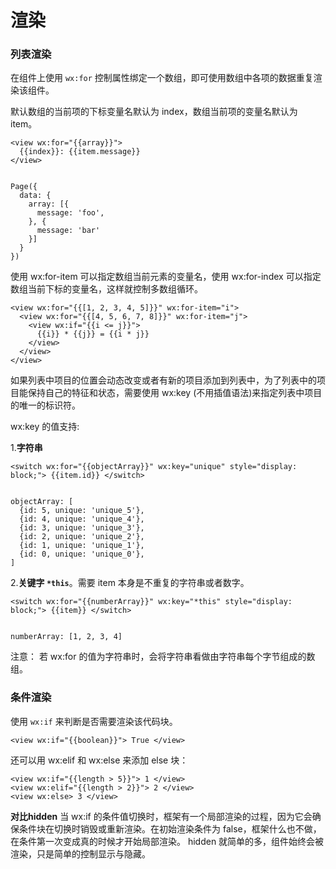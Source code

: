 渲染
===================

###  列表渲染
在组件上使用 `wx:for` 控制属性绑定一个数组，即可使用数组中各项的数据重复渲染该组件。

默认数组的当前项的下标变量名默认为 index，数组当前项的变量名默认为 item。

    <view wx:for="{{array}}">
      {{index}}: {{item.message}}
    </view>
    
    
    Page({
      data: {
        array: [{
          message: 'foo',
        }, {
          message: 'bar'
        }]
      }
    })
使用 wx:for-item 可以指定数组当前元素的变量名，使用 wx:for-index 可以指定数组当前下标的变量名，这样就控制多数组循环。

    <view wx:for="{{[1, 2, 3, 4, 5]}}" wx:for-item="i">
      <view wx:for="{{[4, 5, 6, 7, 8]}}" wx:for-item="j">
        <view wx:if="{{i <= j}}">
          {{i}} * {{j}} = {{i * j}}
        </view>
      </view>
    </view>
如果列表中项目的位置会动态改变或者有新的项目添加到列表中，为了列表中的项目能保持自己的特征和状态，需要使用 wx:key (不用插值语法)来指定列表中项目的唯一的标识符。

wx:key 的值支持:

1.**字符串**

    <switch wx:for="{{objectArray}}" wx:key="unique" style="display: block;"> {{item.id}} </switch>


    objectArray: [
      {id: 5, unique: 'unique_5'},
      {id: 4, unique: 'unique_4'},
      {id: 3, unique: 'unique_3'},
      {id: 2, unique: 'unique_2'},
      {id: 1, unique: 'unique_1'},
      {id: 0, unique: 'unique_0'},
    ]
2.**关键字 `*this`**。需要 item 本身是不重复的字符串或者数字。

    <switch wx:for="{{numberArray}}" wx:key="*this" style="display: block;"> {{item}} </switch>
    

    numberArray: [1, 2, 3, 4]


注意：
若 wx:for 的值为字符串时，会将字符串看做由字符串每个字节组成的数组。

###  条件渲染
使用 `wx:if` 来判断是否需要渲染该代码块。

    <view wx:if="{{boolean}}"> True </view>

还可以用 wx:elif 和 wx:else 来添加 else 块：

    <view wx:if="{{length > 5}}"> 1 </view>
    <view wx:elif="{{length > 2}}"> 2 </view>
    <view wx:else> 3 </view>

**对比hidden**
当 wx:if 的条件值切换时，框架有一个局部渲染的过程，因为它会确保条件块在切换时销毁或重新渲染。在初始渲染条件为 false，框架什么也不做，在条件第一次变成真的时候才开始局部渲染。
hidden 就简单的多，组件始终会被渲染，只是简单的控制显示与隐藏。